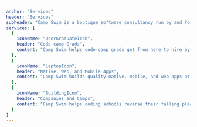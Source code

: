 ```yaml
---
anchor: "Services"
header: "Services"
subheader: "Camp Swim is a boutique software consultancy run by and for code-camp grads trying to close the gap from here to hire."
services: [
  {
    iconName: "UserGraduateIcon",
    header: "Code-camp Grads",
    content: "Camp Swim helps code-camp grads get from here to hire by giving them the opportunity to cut their teeth on real projects for real clients, growing their confidence and experience in the field."
  },
  {
    iconName: "LaptopIcon",
    header: "Native, Web, and Mobile Apps",
    content: "Camp Swim builds quality native, mobile, and web apps at an unbeatable price for individuals and companies alike by insourcing its high-tech labor force from the growing roster of code-camp graduates."
  },
  {
    iconName: "BuildingIcon",
    header: "Companies and Camps",
    content: "Camp Swim helps coding schools reverse their falling placement rates and tech companies fill their growing vacancies by giving code campers what they lack to get hired: work experience."
  }
]
---
```

